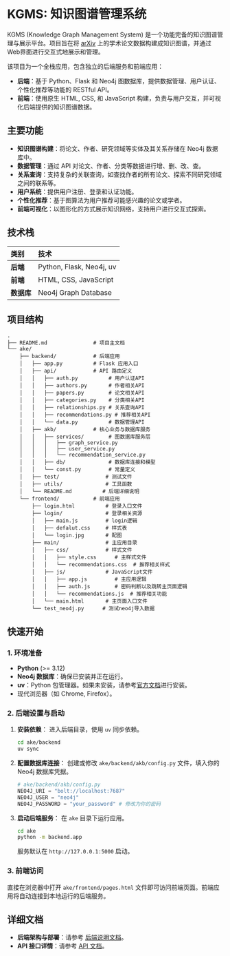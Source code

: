 # KGMS: 知识图谱管理系统

KGMS (Knowledge Graph Management System) 是一个功能完备的知识图谱管理与展示平台。项目旨在将 [arXiv](https://arxiv.org/) 上的学术论文数据构建成知识图谱，并通过Web界面进行交互式地展示和管理。

该项目为一个全栈应用，包含独立的后端服务和前端应用：
- **后端**：基于 Python、Flask 和 Neo4j 图数据库，提供数据管理、用户认证、个性化推荐等功能的 RESTful API。
- **前端**：使用原生 HTML, CSS, 和 JavaScript 构建，负责与用户交互，并可视化后端提供的知识图谱数据。

## 主要功能

- **知识图谱构建**：将论文、作者、研究领域等实体及其关系存储在 Neo4j 数据库中。
- **数据管理**：通过 API 对论文、作者、分类等数据进行增、删、改、查。
- **关系查询**：支持复杂的关联查询，如查找作者的所有论文、探索不同研究领域之间的联系等。
- **用户系统**：提供用户注册、登录和认证功能。
- **个性化推荐**：基于图算法为用户推荐可能感兴趣的论文或学者。
- **前端可视化**：以图形化的方式展示知识网络，支持用户进行交互式探索。

## 技术栈

| 类别   | 技术                               |
| :----- | :--------------------------------- |
| **后端** | Python, Flask, Neo4j, uv         |
| **前端** | HTML, CSS, JavaScript              |
| **数据库** | Neo4j Graph Database               |

## 项目结构

```
.
├── README.md               # 项目主文档
└── ake/
    ├── backend/            # 后端应用
    │   ├── app.py          # Flask 应用入口
    │   ├── api/            # API 路由定义
    │   │   ├── auth.py          # 用户认证API
    │   │   ├── authors.py       # 作者相关API
    │   │   ├── papers.py        # 论文相关API
    │   │   ├── categories.py    # 分类相关API
    │   │   ├── relationships.py # 关系查询API
    │   │   ├── recommendations.py # 推荐相关API
    │   │   └── data.py          # 数据管理API
    │   ├── akb/            # 核心业务与数据库服务
    │   │   ├── services/        # 图数据库服务层
    │   │   │   ├── graph_service.py
    │   │   │   ├── user_service.py
    │   │   │   └── recommendation_service.py
    │   │   ├── db/              # 数据库连接和模型
    │   │   └── const.py         # 常量定义
    │   ├── test/               # 测试文件
    │   ├── utils/              # 工具函数
    │   └── README.md          # 后端详细说明
    └── frontend/           # 前端应用
        ├── login.html          # 登录入口文件
        ├── login/              # 登录相关资源
        │   ├── main.js         # login逻辑
        │   ├── defalut.css     # 样式表
        │   └── login.jpg       # 配图
        ├── main/               # 主应用目录
        │   ├── css/            # 样式文件
        │   │   ├── style.css      # 主样式文件
        │   │   └── recommendations.css  # 推荐相关样式
        │   ├── js/             # JavaScript文件
        │   │   ├── app.js         # 主应用逻辑
        │   │   ├── auth.js        # 密码判断以及跳转主页面逻辑
        │   │   └── recommendations.js  # 推荐相关功能
        │   └── main.html       # 主页面入口文件
        └── test_neo4j.py      # 测试neo4j导入数据
```

## 快速开始

### 1. 环境准备

- **Python** (>= 3.12)
- **Neo4j 数据库**：确保已安装并正在运行。
- **uv**：Python 包管理器。如果未安装，请参考[官方文档](https://github.com/astral-sh/uv)进行安装。
- 现代浏览器（如 Chrome, Firefox）。

### 2. 后端设置与启动

1.  **安装依赖**：
    进入后端目录，使用 `uv` 同步依赖。
    ```sh
    cd ake/backend
    uv sync
    ```

2.  **配置数据库连接**：
    创建或修改 `ake/backend/akb/config.py` 文件，填入你的 Neo4j 数据库凭据。
    ```python
    # ake/backend/akb/config.py
    NEO4J_URI = "bolt://localhost:7687"
    NEO4J_USER = "neo4j"
    NEO4J_PASSWORD = "your_password" # 修改为你的密码
    ```

3.  **启动后端服务**：
    在 `ake` 目录下运行应用。
    ```sh
    cd ake
    python -m backend.app
    ```
    服务默认在 `http://127.0.0.1:5000` 启动。

### 3. 前端访问

直接在浏览器中打开 `ake/frontend/pages.html` 文件即可访问前端页面。前端应用将自动连接到本地运行的后端服务。

## 详细文档

- **后端架构与部署**：请参考 [后端说明文档](ake/backend/README.md)。
- **API 接口详情**：请参考 [API 文档](ake/backend/API_README.md)。
